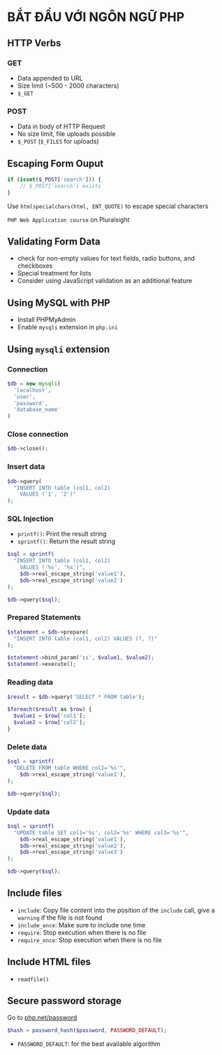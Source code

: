 # BẮT ĐẦU VỚI NGÔN NGỮ PHP

## HTTP Verbs

### GET

- Data appended to URL
- Size limit (~500 - 2000 characters)
- `$_GET`

### POST

- Data in body of HTTP Request
- No size limit, file uploads possible
- `$_POST` (`$_FILES` for uploads)

## Escaping Form Ouput

```php
if (isset($_POST['search'])) {
    // $_POST['search'] exists
}
```

Use `htmlspecialchars(html, ENT_QUOTE)` to escape special characters

`PHP Web Application course` on Pluralsight

## Validating Form Data

- check for non-empty values for text fields, radio buttons, and checkboxes
- Special treatment for lists
- Consider using JavaScript validation as an additional feature

## Using MySQL with PHP

- Install PHPMyAdmin
- Enable `mysqli` extension in `php.ini`

## Using `mysqli` extension

### Connection

```php
$db = new mysqli(
  'localhost',
  'user',
  'password',
  'database_name'
)
```

### Close connection

```php
$db->close();
```

### Insert data

```php
$db->query(
  "INSERT INTO table (col1, col2)
    VALUES ('1', '2')"
);
```

### SQL Injection

- `printf()`: Print the result string
- `sprintf()`: Return the result string

```php
$sql = sprintf(
  "INSERT INTO table (col1, col2)
    VALUES ('%s', '%s')",
    $db->real_escape_string('value1'),
    $db->real_escape_string('value2')
);

$db->query($sql);
```

### Prepared Statements

```php
$statement = $db->prepare(
  "INSERT INTO table (col1, col2) VALUES (?, ?)"
);

$statement->bind_param('ss', $value1, $value2);
$statement->execute();
```

### Reading data

```php
$result = $db->query('SELECT * FROM table');

$foreach($result as $row) {
  $value1 = $row['col1'];
  $value2 = $row['col2'];
}
```

### Delete data

```php
$sql = sprintf(
  "DELETE FROM table WHERE col1='%s'",
    $db->real_escape_string('value1'),
);

$db->query($sql);
```

### Update data

```php
$sql = sprintf(
  "UPDATE table SET col1='%s', col2='%s' WHERE col3='%s'",
    $db->real_escape_string('value1'),
    $db->real_escape_string('value2'),
    $db->real_escape_string('value3')
);

$db->query($sql);
```

## Include files

- `include`: Copy file content into the position of the `include` call, give a `warning` if the file is not found
- `include_once`: Make sure to include one time
- `require`: Stop execution when there is no file
- `require_once`: Stop execution when there is no file

## Include HTML files

- `readfile()`

## Secure password storage

Go to [php.net/password](php.net/password)

```php
$hash = password_hash($password, PASSWORD_DEFAULT);
```

- `PASSWORD_DEFAULT`: for the best available algorithm
